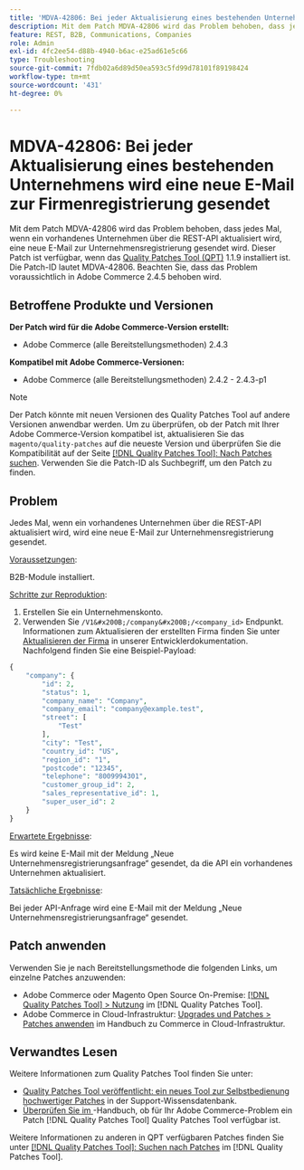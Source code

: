 ```yaml
---
title: 'MDVA-42806: Bei jeder Aktualisierung eines bestehenden Unternehmens wird eine neue E-Mail zur Firmenregistrierung gesendet'
description: Mit dem Patch MDVA-42806 wird das Problem behoben, dass jedes Mal, wenn ein vorhandenes Unternehmen über die REST-API aktualisiert wird, eine neue E-Mail zur Unternehmensregistrierung gesendet wird. Dieser Patch ist verfügbar, wenn das [Quality Patches Tool (QPT)](https://experienceleague.adobe.com/de/docs/commerce-operations/tools/quality-patches-tool/quality-patches-tool-to-self-serve-quality-patches) 1.1.9 installiert ist. Die Patch-ID lautet MDVA-42806. Beachten Sie, dass das Problem voraussichtlich in Adobe Commerce 2.4.5 behoben wird.
feature: REST, B2B, Communications, Companies
role: Admin
exl-id: 4fc2ee54-d88b-4940-b6ac-e25ad61e5c66
type: Troubleshooting
source-git-commit: 7fdb02a6d89d50ea593c5fd99d78101f89198424
workflow-type: tm+mt
source-wordcount: '431'
ht-degree: 0%

---
```


# MDVA-42806: Bei jeder Aktualisierung eines bestehenden Unternehmens wird eine neue E-Mail zur Firmenregistrierung gesendet

Mit dem Patch MDVA-42806 wird das Problem behoben, dass jedes Mal, wenn ein vorhandenes Unternehmen über die REST-API aktualisiert wird, eine neue E-Mail zur Unternehmensregistrierung gesendet wird. Dieser Patch ist verfügbar, wenn das [Quality Patches Tool (QPT)](https://experienceleague.adobe.com/de/docs/commerce-operations/tools/quality-patches-tool/quality-patches-tool-to-self-serve-quality-patches) 1.1.9 installiert ist. Die Patch-ID lautet MDVA-42806. Beachten Sie, dass das Problem voraussichtlich in Adobe Commerce 2.4.5 behoben wird.

## Betroffene Produkte und Versionen

**Der Patch wird für die Adobe Commerce-Version erstellt:**

* Adobe Commerce (alle Bereitstellungsmethoden) 2.4.3

**Kompatibel mit Adobe Commerce-Versionen:**

* Adobe Commerce (alle Bereitstellungsmethoden) 2.4.2 - 2.4.3-p1

>[!NOTE]
>
>Der Patch könnte mit neuen Versionen des Quality Patches Tool auf andere Versionen anwendbar werden. Um zu überprüfen, ob der Patch mit Ihrer Adobe Commerce-Version kompatibel ist, aktualisieren Sie das `magento/quality-patches` auf die neueste Version und überprüfen Sie die Kompatibilität auf der Seite [[!DNL Quality Patches Tool]: Nach Patches suchen](https://experienceleague.adobe.com/de/docs/commerce-operations/tools/quality-patches-tool/quality-patches-tool-to-self-serve-quality-patches). Verwenden Sie die Patch-ID als Suchbegriff, um den Patch zu finden.

## Problem

Jedes Mal, wenn ein vorhandenes Unternehmen über die REST-API aktualisiert wird, wird eine neue E-Mail zur Unternehmensregistrierung gesendet.

<u>Voraussetzungen</u>:

B2B-Module installiert.

<u>Schritte zur Reproduktion</u>:

1. Erstellen Sie ein Unternehmenskonto.
1. Verwenden Sie `/V1&#x200B;/company&#x200B;/<company_id>` Endpunkt. Informationen zum Aktualisieren der erstellten Firma finden Sie unter [Aktualisieren der Firma](https://developer.adobe.com/commerce/webapi/rest/b2b/company-object/#update-the-company) in unserer Entwicklerdokumentation. Nachfolgend finden Sie eine Beispiel-Payload:

```php
{
    "company": {
        "id": 2,
        "status": 1,
        "company_name": "Company",
        "company_email": "company@example.test",
        "street": [
            "Test"
        ],
        "city": "Test",
        "country_id": "US",
        "region_id": "1",
        "postcode": "12345",
        "telephone": "8009994301",
        "customer_group_id": 2,
        "sales_representative_id": 1,
        "super_user_id": 2
    }
}
```

<u>Erwartete Ergebnisse</u>:

Es wird keine E-Mail mit der Meldung „Neue Unternehmensregistrierungsanfrage“ gesendet, da die API ein vorhandenes Unternehmen aktualisiert.

<u>Tatsächliche Ergebnisse</u>:

Bei jeder API-Anfrage wird eine E-Mail mit der Meldung „Neue Unternehmensregistrierungsanfrage“ gesendet.

## Patch anwenden

Verwenden Sie je nach Bereitstellungsmethode die folgenden Links, um einzelne Patches anzuwenden:

* Adobe Commerce oder Magento Open Source On-Premise: [[!DNL Quality Patches Tool] > Nutzung](/help/tools/quality-patches-tool/usage.md) im [!DNL Quality Patches Tool].
* Adobe Commerce in Cloud-Infrastruktur: [Upgrades und Patches > Patches anwenden](https://experienceleague.adobe.com/docs/commerce-cloud-service/user-guide/develop/upgrade/apply-patches.html?lang=de) im Handbuch zu Commerce in Cloud-Infrastruktur.

## Verwandtes Lesen

Weitere Informationen zum Quality Patches Tool finden Sie unter:

* [Quality Patches Tool veröffentlicht: ein neues Tool zur Selbstbedienung hochwertiger Patches](https://experienceleague.adobe.com/de/docs/commerce-operations/tools/quality-patches-tool/quality-patches-tool-to-self-serve-quality-patches) in der Support-Wissensdatenbank.
* [Überprüfen Sie im &#x200B;](/help/tools/quality-patches-tool/patches-available-in-qpt/check-patch-for-magento-issue-with-magento-quality-patches.md)-Handbuch, ob für Ihr Adobe Commerce-Problem ein Patch [!DNL Quality Patches Tool] Quality Patches Tool verfügbar ist.

Weitere Informationen zu anderen in QPT verfügbaren Patches finden Sie unter [[!DNL Quality Patches Tool]: Suchen nach Patches](https://experienceleague.adobe.com/tools/commerce-quality-patches/index.html?lang=de) im [!DNL Quality Patches Tool].
